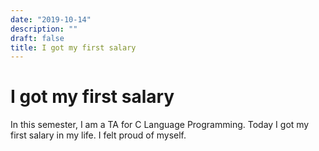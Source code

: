 ```yaml
---
date: "2019-10-14"
description: ""
draft: false
title: I got my first salary
---
```


# I got my first salary

In this semester, I am a TA for C Language Programming. Today I got my first salary in my life. I felt proud of myself.
